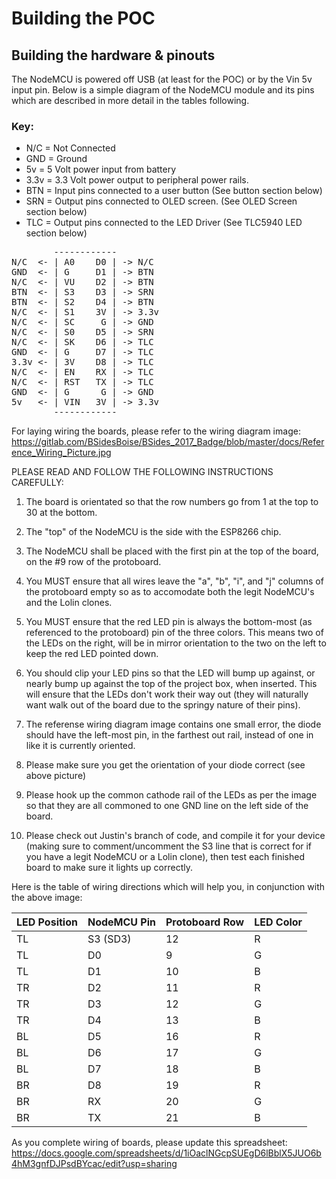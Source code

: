 Building the POC
================

Building the hardware & pinouts
-------------------------------
The NodeMCU is powered off USB (at least for the POC) or by the Vin 5v input 
pin. Below is a simple diagram of the NodeMCU module and its pins which are
described in more detail in the tables following.

### Key:
* N/C  = Not Connected
* GND  = Ground
* 5v   = 5 Volt power input from battery
* 3.3v = 3.3 Volt power output to peripheral power rails.
* BTN  = Input pins connected to a user button (See button section below)
* SRN  = Output pins connected to OLED screen. (See OLED Screen section below)
* TLC  = Output pins connected to the LED Driver (See TLC5940 LED section below)

<pre>
        ------------
N/C  <- | A0    D0 | -> N/C
GND  <- | G     D1 | -> BTN
N/C  <- | VU    D2 | -> BTN
BTN  <- | S3    D3 | -> SRN
BTN  <- | S2    D4 | -> BTN
N/C  <- | S1    3V | -> 3.3v
N/C  <- | SC     G | -> GND
N/C  <- | S0    D5 | -> SRN
N/C  <- | SK    D6 | -> TLC
GND  <- | G     D7 | -> TLC
3.3v <- | 3V    D8 | -> TLC
N/C  <- | EN    RX | -> TLC
N/C  <- | RST   TX | -> TLC
GND  <- | G      G | -> GND
5v   <- | VIN   3V | -> 3.3v
        ------------
</pre>

For laying wiring the boards, please refer to the wiring diagram image: https://gitlab.com/BSidesBoise/BSides_2017_Badge/blob/master/docs/Reference_Wiring_Picture.jpg

PLEASE READ AND FOLLOW THE FOLLOWING INSTRUCTIONS CAREFULLY:

1) The board is orientated so that the row numbers go from 1 at the top to 30 at the bottom.

2) The "top" of the NodeMCU is the side with the ESP8266 chip.

3) The NodeMCU shall be placed with the first pin at the top of the board, on the #9 row of the protoboard.

4) You MUST ensure that all wires leave the "a", "b", "i", and "j" columns of the protoboard empty so as to accomodate both the legit NodeMCU's and the Lolin clones.

5) You MUST ensure that the red LED pin is always the bottom-most (as referenced to the protoboard) pin of the three colors.  This means two of the LEDs on the right, will be in mirror orientation to the two on the left to keep the red LED pointed down.

6) You should clip your LED pins so that the LED will bump up against, or nearly bump up against the top of the project box, when inserted. This will ensure that the LEDs don't work their way out (they will naturally want walk out of the board due to the springy nature of their pins).

7) The referense wiring diagram image contains one small error, the diode should have the left-most pin, in the farthest out rail, instead of one in like it is currently oriented.

8) Please make sure you get the orientation of your diode correct (see above picture)

9) Please hook up the common cathode rail of the LEDs as per the image so that they are all commoned to one GND line on the left side of the board.

10) Please check out Justin's branch of code, and compile it for your device (making sure to comment/uncomment the S3 line that is correct for if you have a legit NodeMCU or a Lolin clone), then test each finished board to make sure it lights up correctly.


Here is the table of wiring directions which will help you, in conjunction with the above image:

LED Position | NodeMCU Pin | Protoboard Row | LED Color 
-------------|-------------|----------------|----------
TL           | S3 (SD3)    | 12             | R
TL           | D0          | 9              | G
TL           | D1          | 10             | B
TR           | D2          | 11             | R
TR           | D3          | 12             | G
TR           | D4          | 13             | B
BL           | D5          | 16             | R
BL           | D6          | 17             | G
BL           | D7          | 18             | B
BR           | D8          | 19             | R
BR           | RX          | 20             | G
BR           | TX          | 21             | B

As you complete wiring of boards, please update this spreadsheet: https://docs.google.com/spreadsheets/d/1iOaclNGcpSUEgD6lBblX5JUO6b4hM3gnfDJPsdBYcac/edit?usp=sharing


